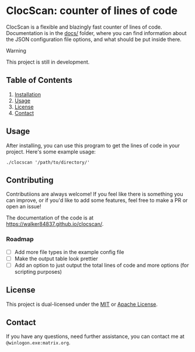 # ClocScan: counter of lines of code

ClocScan is a flexible and blazingly fast counter of lines of code. Documentation is in the [docs/](docs/) folder, where you can find information about the JSON configuration file options, and what should be put inside there.

> [!WARNING]
> This project is still in development.

## Table of Contents

1.  [Installation](#installation)
2.  [Usage](#usage)
3.  [License](#license)
4.  [Contact](#contact)

## Usage

After installing, you can use this program to get the lines of code in your project. Here's some example usage:

``` console
./clocscan '/path/to/directory/'
```

## Contributing

Contributiions are always welcome! If you feel like there is something you can improve, or if you'd like to add some features, feel free to make a PR or open an issue!

The documentation of the code is at <https://walker84837.github.io/clocscan/>.

### Roadmap

- [ ] Add more file types in the example config file
- [ ] Make the output table look prettier
- [ ] Add an option to just output the total lines of code and more options (for scripting purposes)

## License

This project is dual-licensed under the [MIT](LICENSE_MIT.md) or [Apache License](LICENSE_APACHE.md).

## Contact

If you have any questions, need further assistance, you can contact me at `@winlogon.exe:matrix.org`.
